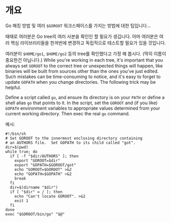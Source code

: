 # 개요

Go 해킹 방법 및 여러 `$GOROOT` 워크스페이스를 가지는 방법에 대한 팁입니다...

때때로 여러분은 Go tree의 여러 사본을 확인인 할 필요가 생깁니다. 아마 여러분은 여러 핵심 라이브러리들을 한꺼번에 변경하고 독립적으로 테스트할 필요가 있을 것입니다.

여러분이 `$HOME/go1`, `$HOME/go2` 등의 tree를 확인했다고 가정 해 봅시다. (딱히 이름이 중요한건 아닙니다.)  While you're working in each tree, it's important that you always set ` GOROOT ` to the correct tree or unexpected things will happen, like binaries will be built from sources other than the ones you've just edited.  Such mistakes can be time-consuming to notice, and it's easy to forget to update ` GOPATH ` when you change directories.  The following trick may be helpful.

Define a script called ` go `, and ensure its directory is on your ` PATH ` or define a shell alias ` go ` that points to it.  In the script, set the ` GOROOT ` and (if you like) ` GOPATH ` environment variables to appropriate values determined from your current working directory.  Then exec the real ` go ` command.

예시:

```
#!/bin/sh
# Set GOROOT to the innermost enclosing directory containing
# an AUTHORS file.  Set GOPATH to its child called "got".
dir=$(pwd)
while true; do
  if [ -f "$dir/AUTHORS" ]; then
    export "GOROOT=$dir"
    export "GOPATH=$GOROOT/got"
    echo "GOROOT=$GOROOT" >&2
    echo "GOPATH=$GOPATH" >&2
    break
  fi
  dir=$(dirname "$dir")
  if [ "$dir" = / ]; then
    echo "Can't locate GOROOT". >&2
    exit 1
  fi
done
exec "$GOROOT/bin/go" "$@"
```